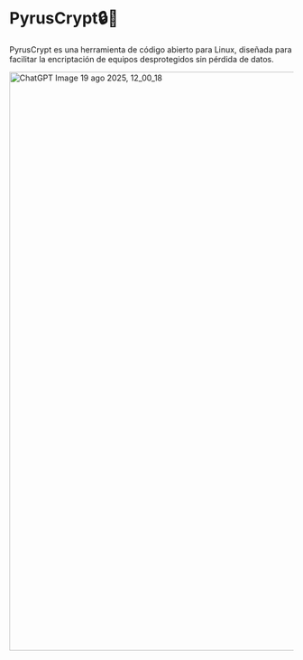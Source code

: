 # PyrusCrypt🔒🐲
PyrusCrypt es una herramienta de código abierto para Linux, diseñada para facilitar la encriptación de equipos desprotegidos sin pérdida de datos.

<img width="1536" height="1024" alt="ChatGPT Image 19 ago 2025, 12_00_18" src="https://github.com/user-attachments/assets/083fd893-838a-4d42-a4bc-81b1003aecd1" />


